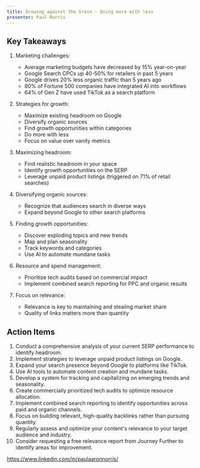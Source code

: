 ```yaml
---
title: Growing against the Grain - Doing more with less
presenter: Paul Norris
---
```

## Key Takeaways

1. Marketing challenges:
   - Average marketing budgets have decreased by 15% year-on-year
   - Google Search CPCs up 40-50% for retailers in past 5 years
   - Google drives 20% less organic traffic than 5 years ago
   - 80% of Fortune 500 companies have integrated AI into workflows
   - 64% of Gen Z have used TikTok as a search platform

2. Strategies for growth:
   - Maximize existing headroom on Google
   - Diversify organic sources
   - Find growth opportunities within categories
   - Do more with less
   - Focus on value over vanity metrics

3. Maximizing headroom:
   - Find realistic headroom in your space
   - Identify growth opportunities on the SERP
   - Leverage unpaid product listings (triggered on 71% of retail searches)

4. Diversifying organic sources:
   - Recognize that audiences search in diverse ways
   - Expand beyond Google to other search platforms

5. Finding growth opportunities:
   - Discover exploding topics and new trends
   - Map and plan seasonality
   - Track keywords and categories
   - Use AI to automate mundane tasks

6. Resource and spend management:
   - Prioritize tech audits based on commercial impact
   - Implement combined search reporting for PPC and organic results

7. Focus on relevance:
   - Relevance is key to maintaining and stealing market share
   - Quality of links matters more than quantity

## Action Items

1. Conduct a comprehensive analysis of your current SERP performance to identify headroom.
2. Implement strategies to leverage unpaid product listings on Google.
3. Expand your search presence beyond Google to platforms like TikTok.
4. Use AI tools to automate content creation and mundane tasks.
5. Develop a system for tracking and capitalizing on emerging trends and seasonality.
6. Create commercially prioritized tech audits to optimize resource allocation.
7. Implement combined search reporting to identify opportunities across paid and organic channels.
8. Focus on building relevant, high-quality backlinks rather than pursuing quantity.
9. Regularly assess and optimize your content's relevance to your target audience and industry.
10. Consider requesting a free relevance report from Journey Further to identify areas for improvement.

https://www.linkedin.com/in/paulaaronnorris/


